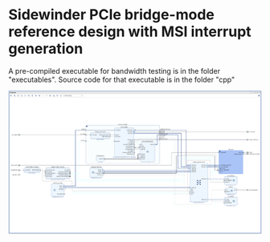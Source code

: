 # Sidewinder PCIe bridge-mode reference design with MSI interrupt generation

A pre-compiled executable for bandwidth testing is in the folder "executables".
Source code for that executable is in the folder "cpp"

![Design Schematic](/image/design.png)
